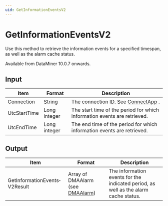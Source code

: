 ```yaml
---
uid: GetInformationEventsV2
---
```


# GetInformationEventsV2

Use this method to retrieve the information events for a specified timespan, as well as the alarm cache status.

Available from DataMiner 10.0.7 onwards.

## Input

| Item         | Format       | Description                                                              |
|--------------|--------------|--------------------------------------------------------------------------|
| Connection   | String       | The connection ID. See [ConnectApp](xref:ConnectApp) .                     |
| UtcStartTime | Long integer | The start time of the period for which information events are retrieved. |
| UtcEndTime   | Long integer | The end time of the period for which information events are retrieved.   |

## Output

| Item                          | Format                                                                   | Description                                                                         |
|-------------------------------|--------------------------------------------------------------------------|-------------------------------------------------------------------------------------|
| GetInformationEvents­V2Result | Array of DMAAlarm (see [DMAAlarm](xref:DMAAlarm)) | The information events for the indicated period, as well as the alarm cache status. |

